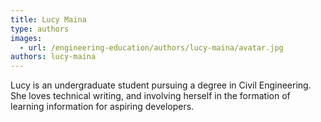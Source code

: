 ```yaml
---
title: Lucy Maina
type: authors
images:
  - url: /engineering-education/authors/lucy-maina/avatar.jpg
authors: lucy-maina
---
```

Lucy is an undergraduate student pursuing a degree in Civil Engineering. She loves technical writing, and involving herself in the formation of learning information for aspiring developers.
